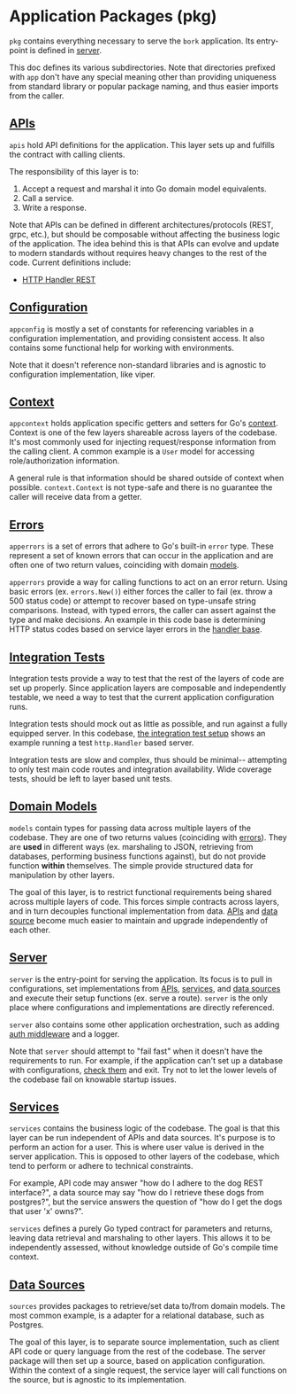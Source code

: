 # Application Packages (pkg)

`pkg` contains everything necessary
to serve the `bork` application.
Its entry-point is defined in [server](./server).

This doc defines its various subdirectories.
Note that directories prefixed with `app`
don't have any special meaning
other than providing uniqueness from standard library
or popular package naming,
and thus easier imports from the caller.

## [APIs](./apis)

`apis` hold API definitions for the application.
This layer sets up and fulfills the contract with calling clients.

The responsibility of this layer is to:

1. Accept a request and marshal it into Go domain model equivalents.
2. Call a service.
3. Write a response.

Note that APIs can be defined in different architectures/protocols
(REST, grpc, etc.),
but should be composable without affecting the business logic of the application.
The idea behind this is that APIs can evolve
and update to modern standards
without requires heavy changes to the rest of the code.
Current definitions include:

* [HTTP Handler REST](./apis/v1/http/handlers)

## [Configuration](./appconfig)

`appconfig` is mostly a set of constants
for referencing variables in a configuration implementation,
and providing consistent access.
It also contains some functional help
for working with environments.

Note that it doesn't reference non-standard libraries
and is agnostic to configuration implementation, like viper.

## [Context](./appcontext)

`appcontext` holds application specific
getters and setters for Go's [context](https://golang.org/pkg/context/).
Context is one of the few layers shareable across layers of the codebase.
It's most commonly used for injecting request/response information
from the calling client.
A common example is a `User` model for accessing role/authorization information.

A general rule is that information should be shared
outside of context when possible.
`context.Context` is not type-safe
and there is no guarantee
the caller will receive  data from a getter.

## [Errors](./apperrors)

`apperrors` is a set of errors that adhere to Go's built-in `error` type.
These represent a set of known errors that can occur in the application
and are often one of two return values,
coinciding with domain [models](#domain-modelsmodels).

`apperrors` provide a way for calling functions
to act on an error return.
Using basic errors
(ex. `errors.New()`)
either forces the caller to fail
(ex. throw a 500 status code)
or attempt to recover based on type-unsafe string comparisons.
Instead,
with typed errors,
the caller can assert against the type
and make decisions.
An example in this code base
is determining HTTP status codes
based on service layer errors
in the [handler base](./apis/v1/http/handlers/handler_base.go).

## [Integration Tests](./integration)

Integration tests provide a way
to test that the rest of the layers of code
are set up properly.
Since application layers are composable
and independently testable,
we need a way to test that the current application configuration runs.

Integration tests should mock out as little as possible,
and run against a fully equipped server.
In this codebase,
[the integration test setup](./integration/integration_test.go)
shows an example running a test `http.Handler` based server.

Integration tests are slow and complex,
thus should be minimal--
attempting to only test main code routes
and integration availability.
Wide coverage tests,
should be left to layer based unit tests.

## [Domain Models](./models)

`models` contain types
for passing data across multiple layers of the codebase.
They are one of two returns values
(coinciding with [errors](#errorsapperrors)).
They are **used** in different ways
(ex. marshaling to JSON, retrieving from databases,
performing business functions against),
but do not provide function **within** themselves.
The simple provide structured data
for manipulation by other layers.

The goal of this layer,
is to restrict functional requirements
being shared across multiple layers of code.
This forces simple contracts across layers,
and in turn decouples functional implementation
from data.
[APIs](#apisapis) and [data source](#data-sourcesources)
become much easier to maintain and upgrade
independently of each other.

## [Server](./server)

`server` is the entry-point for serving the application.
Its focus is to pull in configurations,
set implementations from [APIs](#apisapis),
[services](#servicesservices), and [data sources](#data-sourcesources)
and execute their setup functions
(ex. serve a route).
`server` is the only place where configurations
and implementations are directly referenced.

`server` also contains some other application orchestration,
such as adding [auth middleware](./server/httpserver/auth.go)
and a logger.

Note that `server` should attempt to "fail fast"
when it doesn't have the requirements to run.
For example,
if the application can't set up a database with configurations,
[check them](./server/httpserver/config.go)
and exit.
Try not to let the lower levels of the codebase
fail on knowable startup issues.

## [Services](./services)

`services` contains the business logic of the codebase.
The goal is that this layer
can be run independent of APIs and data sources.
It's purpose is
to perform an action for a user.
This is where user value is derived in the server application.
This is opposed to other layers of the codebase,
which tend to perform or adhere to technical constraints.

For example, API code may answer "how do I adhere to the dog REST interface?",
a data source may say "how do I retrieve these dogs from postgres?",
but the service answers the question of
"how do I get the dogs that user 'x' owns?".

`services` defines a purely Go typed contract for parameters and returns,
leaving data retrieval and marshaling to other layers.
This allows it to be independently assessed,
without knowledge outside of Go's compile time context.

## [Data Sources](./sources)

`sources` provides packages
to retrieve/set data
to/from domain models.
The most common example,
is a adapter for a relational database,
such as Postgres.

The goal of this layer,
is to separate source implementation,
such as client API code or query language
from the rest of the codebase.
The server package will then set up a source,
based on application configuration.
Within the context of a single request,
the service layer will call functions on the source,
but is agnostic to its implementation.
